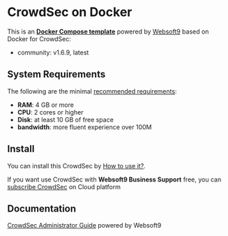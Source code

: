 # CrowdSec on Docker  

This is an **[Docker Compose template](https://github.com/Websoft9/docker-library)** powered by [Websoft9](https://www.websoft9.com) based on Docker for CrowdSec:


 - community:  v1.6.9, latest


## System Requirements

The following are the minimal [recommended requirements](https://www.crowdsec.net/):

* **RAM**: 4 GB or more
* **CPU**: 2 cores or higher
* **Disk**: at least 10 GB of free space
* **bandwidth**: more fluent experience over 100M  

## Install

You can install this CrowdSec by [How to use it?](https://github.com/Websoft9/docker-library#how-to-use-it).   

If you want use CrowdSec with **Websoft9 Business Support** free, you can [subscribe CrowdSec](https://www.websoft9.com/apps) on Cloud platform

## Documentation

[CrowdSec Administrator Guide](https://support.websoft9.com/docs/crowdsec) powered by Websoft9